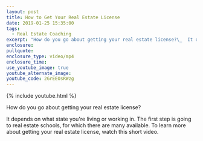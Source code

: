 ```yaml
---
layout: post
title: How to Get Your Real Estate License
date: 2019-01-25 15:35:00
tags:
  - Real Estate Coaching
excerpt: "How do you go about getting your real estate license?\_  It depends on what state you're living or working in. The first step is going to real estate schools, for which there are many available. To learn more about getting your real estate license, watch this short video."
enclosure:
pullquote:
enclosure_type: video/mp4
enclosure_time:
use_youtube_image: true
youtube_alternate_image:
youtube_code: 2GrEEOsRWzg
---
```


{% include youtube.html %}

How do you go about getting your real estate license? 

It depends on what state you're living or working in. The first step is going to real estate schools, for which there are many available. To learn more about getting your real estate license, watch this short video.